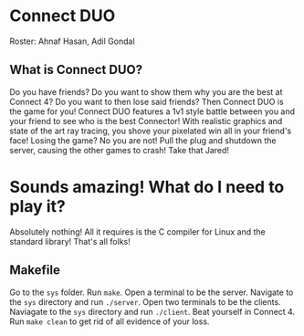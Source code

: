 # Connect DUO
Roster: Ahnaf Hasan, Adil Gondal

## What is Connect DUO?
Do you have friends? Do you want to show them why you are the best at Connect 4? Do you want to then lose said friends? Then Connect DUO is the game for you! Connect DUO features a 1v1 style battle between you and your friend to see who is the best Connector! With realistic graphics and state of the art ray tracing, you shove your pixelated win all in your friend's face! Losing the game? No you are not! Pull the plug and shutdown the server, causing the other games to crash! Take that Jared!

# Sounds amazing! What do I need to play it?
Absolutely nothing! All it requires is the C compiler for Linux and the standard library! That's all folks!

## Makefile
Go to the ```sys``` folder. Run ```make```. Open a terminal to be the server. Navigate to the ```sys``` directory and run ```./server```. Open two terminals to be the clients. Naviagate to the ```sys``` directory and run ```./client```. Beat yourself in Connect 4. Run ```make clean``` to get rid of all evidence of your loss.
